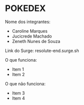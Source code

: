# POKEDEX

Nome dos integrantes: 
- Caroline Marques 
- Jucicrede Machado
- Zeneth Nunes de Souza

Link do Surge: resolute-end.surge.sh

O que funciona:
- Item 1
- Item 2

O que não funciona: 
- Item 3
- Item 4
